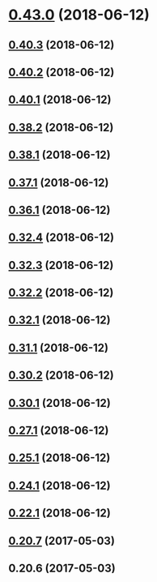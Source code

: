 <a name="0.43.0"></a>
# [0.43.0](https://github.com/lbenie/docker-nogo/compare/0.40.3...0.43.0) (2018-06-12)



<a name="0.40.3"></a>
## [0.40.3](https://github.com/lbenie/docker-nogo/compare/0.40.2...0.40.3) (2018-06-12)



<a name="0.40.2"></a>
## [0.40.2](https://github.com/lbenie/docker-nogo/compare/0.40.1...0.40.2) (2018-06-12)



<a name="0.40.1"></a>
## [0.40.1](https://github.com/lbenie/docker-nogo/compare/0.38.2...0.40.1) (2018-06-12)



<a name="0.38.2"></a>
## [0.38.2](https://github.com/lbenie/docker-nogo/compare/0.38.1...0.38.2) (2018-06-12)



<a name="0.38.1"></a>
## [0.38.1](https://github.com/lbenie/docker-nogo/compare/0.37.1...0.38.1) (2018-06-12)



<a name="0.37.1"></a>
## [0.37.1](https://github.com/lbenie/docker-nogo/compare/0.36.1...0.37.1) (2018-06-12)



<a name="0.36.1"></a>
## [0.36.1](https://github.com/lbenie/docker-nogo/compare/0.32.4...0.36.1) (2018-06-12)



<a name="0.32.4"></a>
## [0.32.4](https://github.com/lbenie/docker-nogo/compare/0.32.3...0.32.4) (2018-06-12)



<a name="0.32.3"></a>
## [0.32.3](https://github.com/lbenie/docker-nogo/compare/0.32.2...0.32.3) (2018-06-12)



<a name="0.32.2"></a>
## [0.32.2](https://github.com/lbenie/docker-nogo/compare/0.32.1...0.32.2) (2018-06-12)



<a name="0.32.1"></a>
## [0.32.1](https://github.com/lbenie/docker-nogo/compare/0.31.1...0.32.1) (2018-06-12)



<a name="0.31.1"></a>
## [0.31.1](https://github.com/lbenie/docker-nogo/compare/0.30.2...0.31.1) (2018-06-12)



<a name="0.30.2"></a>
## [0.30.2](https://github.com/lbenie/docker-nogo/compare/0.30.1...0.30.2) (2018-06-12)



<a name="0.30.1"></a>
## [0.30.1](https://github.com/lbenie/docker-nogo/compare/0.27.1...0.30.1) (2018-06-12)



<a name="0.27.1"></a>
## [0.27.1](https://github.com/lbenie/docker-nogo/compare/0.25.1...0.27.1) (2018-06-12)



<a name="0.25.1"></a>
## [0.25.1](https://github.com/lbenie/docker-nogo/compare/0.24.1...0.25.1) (2018-06-12)



<a name="0.24.1"></a>
## [0.24.1](https://github.com/lbenie/docker-nogo/compare/0.22.1...0.24.1) (2018-06-12)



<a name="0.22.1"></a>
## [0.22.1](https://github.com/lbenie/docker-nogo/compare/0.20.7...0.22.1) (2018-06-12)



<a name="0.20.7"></a>
## [0.20.7](https://github.com/lbenie/docker-nogo/compare/0.20.6...0.20.7) (2017-05-03)



<a name="0.20.6"></a>
## 0.20.6 (2017-05-03)



